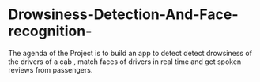 # Drowsiness-Detection-And-Face-recognition-
The agenda of the Project is to build an app to detect detect drowsiness of the drivers of a cab , match faces of drivers in real time and get spoken reviews from passengers.
